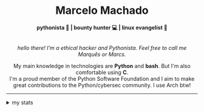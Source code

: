 <h1 align="center"> Marcelo Machado </h1> <!-- <img src="https://tryhackme-badges.s3.amazonaws.com/mmaachado.png" alt="TryHackMe"> -->
    
<div align="center">
<b>pythonista 🐍 | bounty hunter 💻 | linux evangelist 🐧</b>
<br>
<br>

<i>hello there! I'm a ethical hacker and Pythonista. Feel free to call me Marquês or Marcs.</i>

<p>

My main knowledge in technologies are **Python** and **bash**. But I'm also comfortable using **C**. <br/>
I'm a proud member of the Python Software Foundation and I aim to make great contributions to the Python/cybersec community. I use Arch btw!
</p>

</div>

---

<details closed>    
<summary>my stats</summary>

<!--START_SECTION:waka-->
**I'm an Early 🐤** 

```text
🌞 Morning    50 commits     ████░░░░░░░░░░░░░░░░░░░░░   16.08% 
🌆 Daytime    119 commits    █████████░░░░░░░░░░░░░░░░   38.26% 
🌃 Evening    129 commits    ██████████░░░░░░░░░░░░░░░   41.48% 
🌙 Night      13 commits     █░░░░░░░░░░░░░░░░░░░░░░░░   4.18%

```


📊 **This Week I Spent My Time On** 

```text
⌚︎ Time Zone: America/Sao_Paulo

💬 Programming Languages: 
Markdown                 4 hrs 23 mins       ████████████████░░░░░░░░░   64.49% 
C                        1 hr 37 mins        ██████░░░░░░░░░░░░░░░░░░░   23.86% 
Other                    23 mins             █░░░░░░░░░░░░░░░░░░░░░░░░   5.74% 
Emacs Lisp               6 mins              ░░░░░░░░░░░░░░░░░░░░░░░░░   1.48% 
JSON                     4 mins              ░░░░░░░░░░░░░░░░░░░░░░░░░   1.19%

🔥 Editors: 
Obsidian                 4 hrs 23 mins       ████████████████░░░░░░░░░   64.49% 
VS Code                  2 hrs 16 mins       ████████░░░░░░░░░░░░░░░░░   33.48% 
Emacs                    8 mins              ░░░░░░░░░░░░░░░░░░░░░░░░░   2.03%

💻 Operating System: 
Linux                    4 hrs 40 mins       █████████████████░░░░░░░░   68.65% 
Windows                  2 hrs 8 mins        ███████░░░░░░░░░░░░░░░░░░   31.35%

```


 Last Updated on 25/06/2025
<!--END_SECTION:waka-->

<!-- <div>
        <a target="_blank" rel="noopener noreferrer" href="https://github.com/mmaachado?tab=repositories"><img src="https://github-readme-stats.vercel.app/api/top-langs/?username=mmaachado&hide=html,css,swift,ruby&langs_count=6&hide_border=true&layout=compact&show_icons=true&line_height=10&theme=transparent&title_color=4a86d1&custom_title=favourite%20languages"
       alt="most used languages" align="right"></a>
     <a target="_blank" rel="noopener noreferrer" href="https://wakatime.com/@mmachado"><img width="400rem" src="https://github-readme-stats.vercel.app/api/wakatime?username=mmachado&theme=transparent&hide_border=true&hide=markdown,html,css,text,other,yaml,json,prolog,dart,docker,xml,gitconfig,TSQL&hide_title=true&line_height=50&langs_count=4&layout=default" alt="wakatime stats" align="left" /></a> 
        

</div>

 <img src="https://raw.githubusercontent.com/MicaelliMedeiros/micaellimedeiros/master/image/computer-illustration.png" min-width="400px" max-width="400px" width="400px" align="right" alt="computer-illustration.png"> -->
<!-- [![Buy me a coffee](https://img.shields.io/badge/Buy%20Me%20a%20Coffee-ffdd00?style=for-the-badge&logo=buy-me-a-coffee&logoColor=black)](https://www.buymeacoffee.com/anticodingclub) -->

</details>
